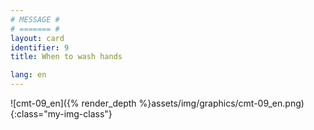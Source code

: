 ```yaml
---
# MESSAGE #
# ======= #
layout: card
identifier: 9
title: When to wash hands

lang: en
---
```


![cmt-09_en]({% render_depth %}assets/img/graphics/cmt-09_en.png){:class="my-img-class"}
